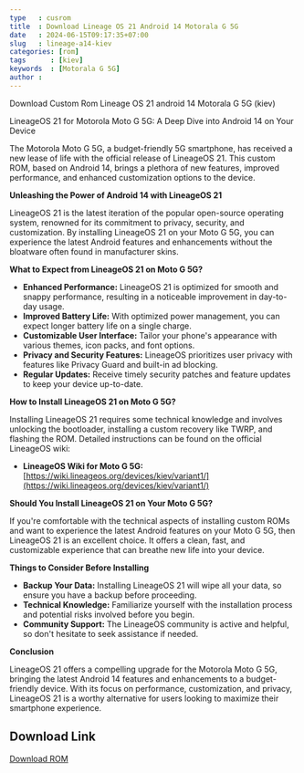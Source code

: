 ```yaml
---
type   : cusrom
title  : Download Lineage OS 21 Android 14 Motorala G 5G
date   : 2024-06-15T09:17:35+07:00
slug   : lineage-a14-kiev
categories: [rom]
tags      : [kiev]
keywords  : [Motorala G 5G]
author : 
---
```


Download Custom Rom Lineage OS 21 android 14 Motorala G 5G (kiev)

LineageOS 21 for Motorola Moto G 5G: A Deep Dive into Android 14 on Your Device

The Motorola Moto G 5G, a budget-friendly 5G smartphone, has received a new lease of life with the official release of LineageOS 21. This custom ROM, based on Android 14, brings a plethora of new features, improved performance, and enhanced customization options to the device.

**Unleashing the Power of Android 14 with LineageOS 21**

LineageOS 21 is the latest iteration of the popular open-source operating system, renowned for its commitment to privacy, security, and customization. By installing LineageOS 21 on your Moto G 5G, you can experience the latest Android features and enhancements without the bloatware often found in manufacturer skins.

**What to Expect from LineageOS 21 on Moto G 5G?**

* **Enhanced Performance:** LineageOS 21 is optimized for smooth and snappy performance, resulting in a noticeable improvement in day-to-day usage.
* **Improved Battery Life:** With optimized power management, you can expect longer battery life on a single charge.
* **Customizable User Interface:** Tailor your phone's appearance with various themes, icon packs, and font options.
* **Privacy and Security Features:** LineageOS prioritizes user privacy with features like Privacy Guard and built-in ad blocking.
* **Regular Updates:** Receive timely security patches and feature updates to keep your device up-to-date.

**How to Install LineageOS 21 on Moto G 5G?**

Installing LineageOS 21 requires some technical knowledge and involves unlocking the bootloader, installing a custom recovery like TWRP, and flashing the ROM. Detailed instructions can be found on the official LineageOS wiki:

* **LineageOS Wiki for Moto G 5G:** [https://wiki.lineageos.org/devices/kiev/variant1/](https://wiki.lineageos.org/devices/kiev/variant1/)

**Should You Install LineageOS 21 on Your Moto G 5G?**

If you're comfortable with the technical aspects of installing custom ROMs and want to experience the latest Android features on your Moto G 5G, then LineageOS 21 is an excellent choice. It offers a clean, fast, and customizable experience that can breathe new life into your device.

**Things to Consider Before Installing**

* **Backup Your Data:** Installing LineageOS 21 will wipe all your data, so ensure you have a backup before proceeding.
* **Technical Knowledge:** Familiarize yourself with the installation process and potential risks involved before you begin.
* **Community Support:** The LineageOS community is active and helpful, so don't hesitate to seek assistance if needed.

**Conclusion**

LineageOS 21 offers a compelling upgrade for the Motorola Moto G 5G, bringing the latest Android 14 features and enhancements to a budget-friendly device. With its focus on performance, customization, and privacy, LineageOS 21 is a worthy alternative for users looking to maximize their smartphone experience.


## Download Link
[Download ROM](https://t.me/wahyu6070files/888?single)
